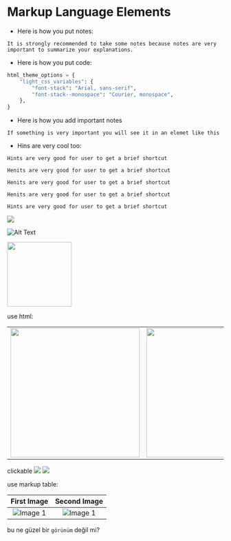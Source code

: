 # Markup Language Elements

- Here is how you put notes:

```{note}
It is strongly recommended to take some notes because notes are very important to summarize your explanations.
```

- Here is how you put code:

```py
html_theme_options = {
    "light_css_variables": {
        "font-stack": "Arial, sans-serif",
        "font-stack--monospace": "Courier, monospace",
    },
}
```

- Here is how you add important notes

```{important}
If something is very important you will see it in an elemet like this
```

- Hins are very cool too:

```{hint}
Hints are very good for user to get a brief shortcut
```

```{warning}
Henits are very good for user to get a brief shortcut
```

```{danger}
Henits are very good for user to get a brief shortcut
```

```{caution}
Henits are very good for user to get a brief shortcut
```

```{tip}
Hints are very good for user to get a brief shortcut
```
<img src="C:\Users\Levent Tasci\source\repos\cookbooks\ord\ORD-Cookbook\docs\source\_static\Kilavuz.svg"/>

![Alt Text](https://media.giphy.com/media/vFKqnCdLPNOKc/giphy.gif)

<img src="https://media.giphy.com/media/vFKqnCdLPNOKc/giphy.gif" width="150" height="150" />

use html:
<table>
  <tr>
    <td>
      <img src="https://media.giphy.com/media/vFKqnCdLPNOKc/giphy.gif" width="300" height="300" />
    </td>
    <td>
      <img src="https://media.giphy.com/media/vFKqnCdLPNOKc/giphy.gif" width="300" height="300" />
    </td>
  </tr>
</table>

clickable
![](<img src="https://media.giphy.com/media/vFKqnCdLPNOKc/giphy.gif" width="100" height="100" />)
[![](https://media.giphy.com/media/vFKqnCdLPNOKc/giphy.gif)](https://media.giphy.com/media/vFKqnCdLPNOKc/giphy.gif)

use markup table:

[Image 1]: https://media.giphy.com/media/vFKqnCdLPNOKc/giphy.gif

| First Image                          | Second Image                          |
| ----------------------------------- | ------------------------------------- |
| <div style="text-align: center;">![Image 1]</div> | <div style="text-align: center;">![Image 1]</div> |


bu ne güzel bir ``görünüm`` değil mi?